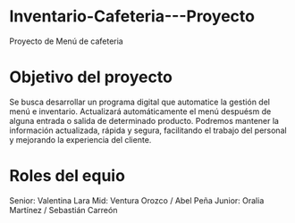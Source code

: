 # Inventario-Cafeteria---Proyecto
Proyecto de Menú de cafeteria
# Objetivo del proyecto
Se busca desarrollar un programa digital que automatice la gestión del menú e inventario. Actualizará automáticamente el menú despuésm de alguna entrada o salida de determinado producto. Podremos mantener la información actualizada, rápida y segura, facilitando el trabajo del personal y mejorando la experiencia del cliente.
# Roles del equio
Senior: Valentina Lara
Mid: Ventura Orozco / Abel Peña
Junior: Oralia Martínez / Sebastián Carreón
